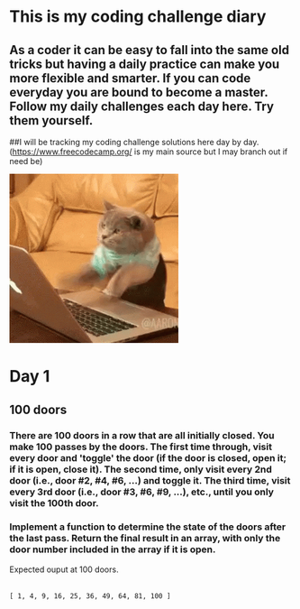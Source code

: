 # This is my coding challenge diary

## As a coder it can be easy to fall into the same old tricks but having a daily practice can make you more flexible and smarter.  If you can code everyday you are bound to become a master. Follow my daily challenges each day here. Try them yourself. 
##I will be tracking my coding challenge solutions here day by day. 
(https://www.freecodecamp.org/ is my main source but I may branch out if need be) 

![code cat](./img/codecat.gif)

# Day 1

## 100 doors
### There are 100 doors in a row that are all initially closed. You make 100 passes by the doors. The first time through, visit every door and 'toggle' the door (if the door is closed, open it; if it is open, close it). The second time, only visit every 2nd door (i.e., door #2, #4, #6, ...) and toggle it. The third time, visit every 3rd door (i.e., door #3, #6, #9, ...), etc., until you only visit the 100th door.

### Implement a function to determine the state of the doors after the last pass. Return the final result in an array, with only the door number included in the array if it is open.

Expected ouput at 100 doors.
```

[ 1, 4, 9, 16, 25, 36, 49, 64, 81, 100 ]
```
